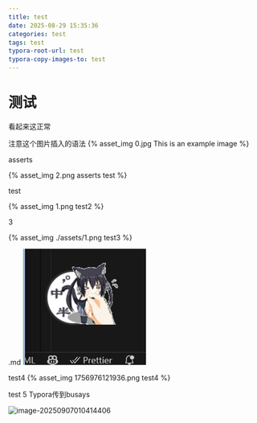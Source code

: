 ```yaml
---
title: test
date: 2025-08-29 15:35:36
categories: test
tags: test
typora-root-url: test
typora-copy-images-to: test
---
```


# 测试

看起来这正常

注意这个图片插入的语法
{% asset_img 0.jpg This is an example image %}



asserts

{% asset_img 2.png asserts test %}


test

{% asset_img 1.png test2 %}

3

{% asset_img ./assets/1.png  test3 %}

.md
![1756976230230](test/1756976230230.png)

test4
{% asset_img 1756976121936.png  test4 %}

test 5  Typora传到busays

![image-20250907010414406](https://bu.dusays.com/2025/09/07/68bc6992bbd7f.png)
